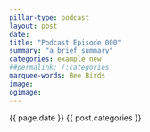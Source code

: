 ```yaml
---
pillar-type: podcast
layout: post
date:
title: "Podcast Episode 000"
summary: "a brief summary"
categories: example new
##permalink: /:categories
marquee-words: Bee Birds
image:
ogimage:
---
```

{{ page.date }} {{ post.categories }}